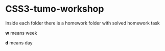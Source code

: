 # CSS3-tumo-workshop
Inside each folder there is a homework folder with solved homework task 

**w** means week

**d** means day

